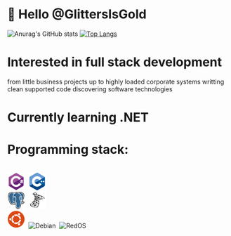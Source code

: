 # 👋 Hello @GlittersIsGold

 ![Anurag's GitHub stats](https://github-readme-stats.vercel.app/api?username=GlittersIsGold&show_icons=true&theme=radical)
 [![Top Langs](https://github-readme-stats.vercel.app/api/top-langs/?username=GlittersIsGold&layout=compact&&theme=radical)](https://github.com/anuraghazra/github-readme-stats)
 
# Interested in full stack development
  from little business projects up to highly loaded corporate systems
  writting clean supported code
  discovering software technologies
  
# Currently learning .NET 

# Programming stack:
 <br>
 <img src="https://github.com/devicons/devicon/blob/master/icons/csharp/csharp-original.svg" title="CSharp" alt="CSharp" width="40" height="40"/>&nbsp;
 <img src="https://github.com/devicons/devicon/blob/master/icons/cplusplus/cplusplus-original.svg" title="CSharp" alt="CPlusPlus" width="40" height="40"/>&nbsp;
 <br>
 <img src="https://github.com/devicons/devicon/blob/master/icons/postgresql/postgresql-original.svg" title="PostgreSQL" alt="PostgreSQL" width="40" height="40"/>&nbsp;
 <img src="https://github.com/devicons/devicon/blob/master/icons/microsoftsqlserver/microsoftsqlserver-plain.svg" title="MSSQL" alt="MSSQL" width="40" height="40"/>&nbsp;
 <br>
 <img src="https://github.com/devicons/devicon/blob/master/icons/ubuntu/ubuntu-plain.svg" title="Ubuntu" alt="Ubuntu" width="40" height="40"/>&nbsp;
 <img src="https://www.debian.org/Pics/debian-logo-1024x576.png" title="Debian" alt="Debian" width="68.7" height="38.6"/>&nbsp;
 <img src="https://redos.red-soft.ru/bitrix/templates/redos/img/dest/logo.svg" title="RedOS" alt="RedOS" width="88" height="36"/>&nbsp;
<!---
GlittersIsGold/GlittersIsGold is a ✨ special ✨ repository because its `README.md` (this file) appears on your GitHub profile.
You can click the Preview link to take a look at your changes.
--->
